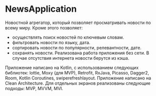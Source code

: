 # NewsApplication

Новостной агрегатор, который позволяет просматривать новости по всему миру. Кроме этого позволяет:
- осуществлять поиск новостей по ключевым словам.
- фильтровать новости по языку, дата.
- сортировать новости по популярности, релевантности, дате.
- сохранять новости.
Реализована работа приложения без сети. В случае отсутствия интернета новости берутся из кэша.
  
Приложение написано на Kotlin, с использованием следующих библиотек: lottie, Moxy (для MVP), Retrofit, RxJava, Picasso, Dagger2, Room, Kotlin Coroutines, swiperefreshlayout. Приложение написано на Clean Architecture. 
Для отдельных экранов реализованы следующие подходы: MVP, MVVM, MVI.
